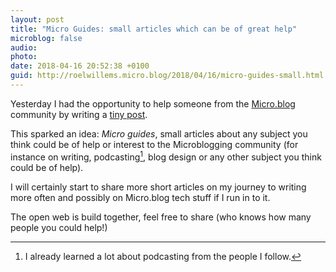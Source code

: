 ```yaml
---
layout: post
title: "Micro Guides: small articles which can be of great help"
microblog: false
audio: 
photo: 
date: 2018-04-16 20:52:38 +0100
guid: http://roelwillems.micro.blog/2018/04/16/micro-guides-small.html
---
```

Yesterday I had the opportunity to help someone from the [Micro.blog](https://micro.blog) community by writing a [tiny post](http://roelwillems.com/2018/04/15/i-switched-my.html). 

This sparked an idea: *Micro guides*, small articles about any subject you think could be of help or interest to the Microblogging community (for instance on writing, podcasting[^1], blog design or any other subject you think could be of help).

I will certainly start to share more short articles on my journey to writing more often and possibly on Micro.blog tech stuff if I run in to it.

The open web is build together, feel free to share (who knows how many people you could help!)

[^1]:I already learned a lot about podcasting from the people I follow.
